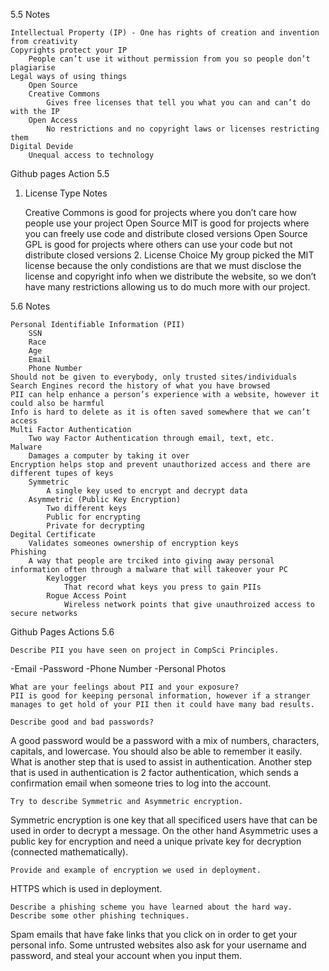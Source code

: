 5.5 Notes

    Intellectual Property (IP) - One has rights of creation and invention from creativity
    Copyrights protect your IP
        People can’t use it without permission from you so people don’t plagiarise
    Legal ways of using things
        Open Source
        Creative Commons
            Gives free licenses that tell you what you can and can’t do with the IP
        Open Access
            No restrictions and no copyright laws or licenses restricting them
    Digital Devide
        Unequal access to technology

Github pages Action 5.5
1. License Type Notes

    Creative Commons is good for projects where you don’t care how people use your project
    Open Source MIT is good for projects where you can freely use code and distribute closed versions
    Open Source GPL is good for projects where others can use your code but not distribute closed versions
    2. License Choice
    My group picked the MIT license because the only condistions are that we must disclose the license and copyright info when we distribute the website, so we don’t have many restrictions allowing us to do much more with our project.

5.6 Notes

    Personal Identifiable Information (PII)
        SSN
        Race
        Age
        Email
        Phone Number
    Should not be given to everybody, only trusted sites/individuals
    Search Engines record the history of what you have browsed
    PII can help enhance a person’s experience with a website, however it could also be harmful
    Info is hard to delete as it is often saved somewhere that we can’t access
    Multi Factor Authentication
        Two way Factor Authentication through email, text, etc.
    Malware
        Damages a computer by taking it over
    Encryption helps stop and prevent unauthorized access and there are different tupes of keys
        Symmetric
            A single key used to encrypt and decrypt data
        Asymmetric (Public Key Encryption)
            Two different keys
            Public for encrypting
            Private for decrypting
    Degital Certificate
        Validates someones ownership of encryption keys
    Phishing
        A way that people are trciked into giving away personal information often through a malware that will takeover your PC
            Keylogger
                That record what keys you press to gain PIIs
            Rogue Access Point
                Wireless network points that give unauthroized access to secure networks

Github Pages Actions 5.6

    Describe PII you have seen on project in CompSci Principles.
  -Email
  -Password
  -Phone Number
  -Personal Photos
    
    What are your feelings about PII and your exposure?
    PII is good for keeping personal information, however if a stranger manages to get hold of your PII then it could have many bad results.
    
    Describe good and bad passwords? 
A good password would be a password with a mix of numbers, characters, capitals, and lowercase. You should also be able to remember it easily. 
     What is another step that is used to assist in authentication.
    Another step that is used in authentication is 2 factor authentication, which sends a confirmation email when someone tries to log into the account.
    
    Try to describe Symmetric and Asymmetric encryption.
Symmetric encryption is one key that all specificed users have that can be used in order to decrypt a message. On the other hand Asymmetric uses a public key for encryption and need a unique private key for decryption (connected mathematically).
   
    Provide and example of encryption we used in deployment.
HTTPS which is used in deployment. 
    
    Describe a phishing scheme you have learned about the hard way. Describe some other phishing techniques.
Spam emails that have fake links that you click on in order to get your personal info. Some untrusted websites also ask for your username and password, and steal your account when you input them. 